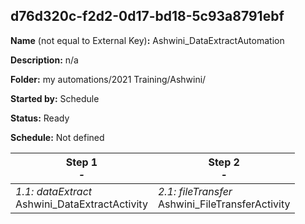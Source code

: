 ## d76d320c-f2d2-0d17-bd18-5c93a8791ebf

**Name** (not equal to External Key)**:** Ashwini_DataExtractAutomation

**Description:** n/a

**Folder:** my automations/2021 Training/Ashwini/

**Started by:** Schedule

**Status:** Ready

**Schedule:** Not defined

| Step 1<br>_-_ | Step 2<br>_-_ |
| --- | --- |
| _1.1: dataExtract_<br>Ashwini_DataExtractActivity | _2.1: fileTransfer_<br>Ashwini_FileTransferActivity |
